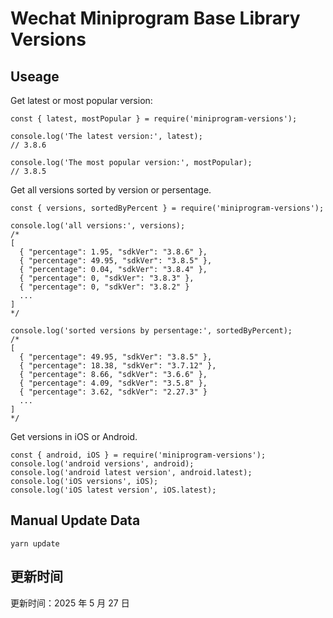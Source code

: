 
# Wechat Miniprogram Base Library Versions

## Useage

Get latest or most popular version:

```;
const { latest, mostPopular } = require('miniprogram-versions');

console.log('The latest version:', latest);
// 3.8.6

console.log('The most popular version:', mostPopular);
// 3.8.5

```

Get all versions sorted by version or persentage.

```
const { versions, sortedByPercent } = require('miniprogram-versions');

console.log('all versions:', versions);
/*
[
  { "percentage": 1.95, "sdkVer": "3.8.6" },
  { "percentage": 49.95, "sdkVer": "3.8.5" },
  { "percentage": 0.04, "sdkVer": "3.8.4" },
  { "percentage": 0, "sdkVer": "3.8.3" },
  { "percentage": 0, "sdkVer": "3.8.2" }
  ...
]
*/

console.log('sorted versions by persentage:', sortedByPercent);
/*
[
  { "percentage": 49.95, "sdkVer": "3.8.5" },
  { "percentage": 18.38, "sdkVer": "3.7.12" },
  { "percentage": 8.66, "sdkVer": "3.6.6" },
  { "percentage": 4.09, "sdkVer": "3.5.8" },
  { "percentage": 3.62, "sdkVer": "2.27.3" }
  ...
]
*/
```

Get versions in iOS or Android.

```
const { android, iOS } = require('miniprogram-versions');
console.log('android versions', android);
console.log('android latest version', android.latest);
console.log('iOS versions', iOS);
console.log('iOS latest version', iOS.latest);
```

## Manual Update Data

```
yarn update
```

## 更新时间

更新时间：2025 年 5 月 27 日
